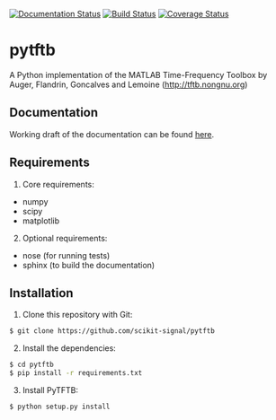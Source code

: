 [![Documentation Status](https://readthedocs.org/projects/pytftb/badge/?version=latest)](https://readthedocs.org/projects/pytftb/?badge=latest)
[![Build Status](https://travis-ci.org/scikit-signal/pytftb.svg)](https://travis-ci.org/scikit-signal/pytftb)
[![Coverage Status](https://coveralls.io/repos/scikit-signal/pytftb/badge.svg?branch=master&service=github)](https://coveralls.io/github/scikit-signal/pytftb?branch=master)

pytftb
======

A Python implementation of the MATLAB Time-Frequency Toolbox by Auger, Flandrin, Goncalves and Lemoine (http://tftb.nongnu.org)

Documentation
-------------

Working draft of the documentation can be found [here](http://pytftb.rtfd.org).

Requirements
------------

1. Core requirements:
 * numpy
 * scipy
 * matplotlib
2. Optional requirements:
 * nose (for running tests)
 * sphinx (to build the documentation)


Installation
------------

1. Clone this repository with Git:

```bash
$ git clone https://github.com/scikit-signal/pytftb
```

2. Install the dependencies:

```bash
$ cd pytftb
$ pip install -r requirements.txt
```

3. Install PyTFTB:

```bash
$ python setup.py install
```

